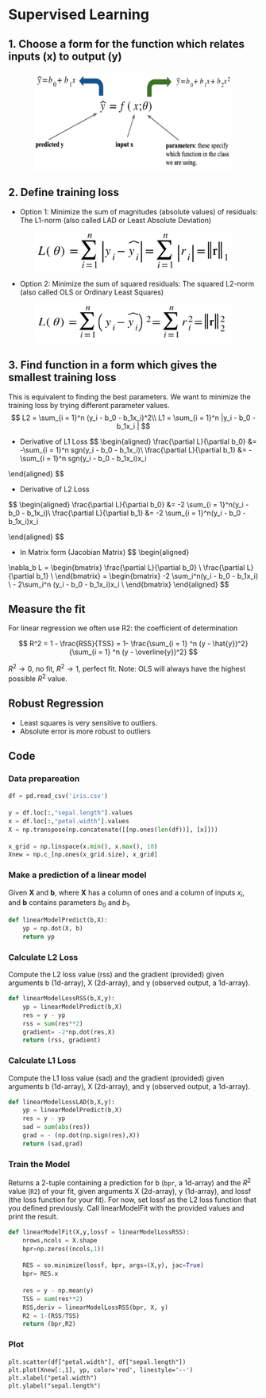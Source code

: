 # Supervised Learning

## 1. Choose a form for the function which relates inputs (x) to output (y)
<div align=center>
    <img src ="img/form.png" width="400" height ="200"/>  
</div>

## 2. Define training loss

- Option 1: Minimize the sum of magnitudes (absolute values) of residuals: The L1-norm (also called LAD or Least Absolute Deviation)
<div align=center>
    <img src ="img/L1.png" width="400" height ="80"/>  
</div>

- Option 2: Minimize the sum of squared residuals: The squared L2-norm (also called OLS or Ordinary Least Squares)
<div align=center>
    <img src ="img/L2.png" width="400" height ="80"/>  
</div>

## 3. Find function in a form which gives the smallest training loss

This is equivalent to finding the best parameters. We want to minimize the training loss by trying different parameter values.
$$
L2 = \sum_{i = 1}^n (y_i - b_0 - b_1x_i)^2\\
L1 = \sum_{i = 1}^n |y_i - b_0 - b_1x_i |
$$
- Derivative of L1 Loss
$$
\begin{aligned}
\frac{\partial L}{\partial b_0} &= -\sum_{i = 1}^n sgn(y_i - b_0 - b_1x_i)\\
\frac{\partial L}{\partial b_1} &= -\sum_{i = 1}^n sgn(y_i - b_0 - b_1x_i)x_i
    
\end{aligned}
$$
- Derivative of L2 Loss

$$
\begin{aligned}
\frac{\partial L}{\partial b_0} &= -2 \sum_{i = 1}^n(y_i - b_0 - b_1x_i)\\
\frac{\partial L}{\partial b_1} &= -2 \sum_{i = 1}^n(y_i - b_0 - b_1x_i)x_i
    
\end{aligned}
$$

- In Matrix form (Jacobian Matrix)
$$
\begin{aligned}

\nabla_b L = 
    \begin{bmatrix}
        \frac{\partial L}{\partial b_0} \\
        \frac{\partial L}{\partial b_1} \\
    \end{bmatrix}
    = 
    \begin{bmatrix}
        -2 \sum_i^n(y_i - b_0 - b_1x_i) \\
        - 2\sum_i^n (y_i - b_0 - b_1x_i)x_i \\
    \end{bmatrix}
\end{aligned}
$$

## Measure the fit
For linear regression we often use R2: the coefficient of determination

$$
R^2 = 1 - \frac{RSS}{TSS} = 1- \frac{\sum_{i = 1} ^n (y - \hat{y})^2}{\sum_{i = 1} ^n (y - \overline{y})^2}
$$

$R^2 \to 0$, no fit, $R^2 \to 1$, perfect fit.
Note: OLS will always have the highest possible $R^2$ value.

## Robust Regression

- Least squares is very sensitive to outliers.
- Absolute error is more robust to outliers


## Code

### Data prepareation
```python
df = pd.read_csv('iris.csv')

y = df.loc[:,"sepal.length"].values
x = df.loc[:,"petal.width"].values
X = np.transpose(np.concatenate([[np.ones(len(df))], [x]]))

x_grid = np.linspace(x.min(), x.max(), 10)
Xnew = np.c_[np.ones(x_grid.size), x_grid]
```

### Make a prediction of a linear model
Given $\mathbf{X}$ and $\mathbf{b}$, where $\mathbf{X}$ has a column of ones and a column of inputs $x_i$, and $\mathbf{b}$ contains parameters $b_0$ and $b_1$. 

```python
def linearModelPredict(b,X):
    yp = np.dot(X, b)
    return yp
```

### Calculate L2 Loss
Compute the L2 loss value (rss) and the gradient (provided) given arguments b (1d-array), X (2d-array), and y (observed output, a 1d-array).

```python
def linearModelLossRSS(b,X,y):
    yp = linearModelPredict(b,X)
    res = y - yp
    rss = sum(res**2)
    gradient= -2*np.dot(res,X)
    return (rss, gradient)
```

### Calculate L1 Loss
Compute the L1 loss value (sad) and the gradient (provided) given arguments b (1d-array), X (2d-array), and y (observed output, a 1d-array).

```python
def linearModelLossLAD(b,X,y):
    yp = linearModelPredict(b,X)
    res = y - yp
    sad = sum(abs(res))
    grad = - (np.dot(np.sign(res),X))
    return (sad,grad)
```

### Train the Model
Returns a 2-tuple containing a prediction for b (`bpr`, a 1d-array) and the $R^2$ value (`R2`) of your fit, given arguments X (2d-array), y (1d-array), and lossf (the loss function for your fit). For now, set lossf as the L2 loss function that you defined previously. Call linearModelFit with the provided values and print the result.

```python
def linearModelFit(X,y,lossf = linearModelLossRSS):
    nrows,ncols = X.shape
    bpr=np.zeros((ncols,1))
    
    RES = so.minimize(lossf, bpr, args=(X,y), jac=True)
    bpr= RES.x
    
    res = y - np.mean(y)
    TSS = sum(res**2)
    RSS,deriv = linearModelLossRSS(bpr, X, y)
    R2 = 1-(RSS/TSS)
    return (bpr,R2)
```

### Plot

```
plt.scatter(df["petal.width"], df["sepal.length"])
plt.plot(Xnew[:,1], yp, color='red', linestyle='--')
plt.xlabel("petal.width")
plt.ylabel("sepal.length")
```



